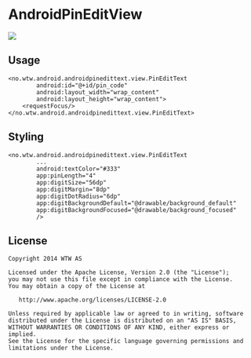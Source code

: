 # AndroidPinEditView

[![](https://jitpack.io/v/wtw-software/AndroidPinEditText.svg)](https://jitpack.io/#wtw-software/AndroidPinEditText)

## Usage

```
<no.wtw.android.androidpinedittext.view.PinEditText
        android:id="@+id/pin_code"
        android:layout_width="wrap_content"
        android:layout_height="wrap_content">
    <requestFocus/>
</no.wtw.android.androidpinedittext.view.PinEditText>
```

## Styling

```
<no.wtw.android.androidpinedittext.view.PinEditText
        ...
        android:textColor="#333"
        app:pinLength="4"
        app:digitSize="56dp"
        app:digitMargin="8dp"
        app:digitDotRadius="6dp"
        app:digitBackgroundDefault="@drawable/background_default"
        app:digitBackgroundFocused="@drawable/background_focused"
        />
```

License
-------

    Copyright 2014 WTW AS

    Licensed under the Apache License, Version 2.0 (the "License");
    you may not use this file except in compliance with the License.
    You may obtain a copy of the License at

       http://www.apache.org/licenses/LICENSE-2.0

    Unless required by applicable law or agreed to in writing, software
    distributed under the License is distributed on an "AS IS" BASIS,
    WITHOUT WARRANTIES OR CONDITIONS OF ANY KIND, either express or implied.
    See the License for the specific language governing permissions and
    limitations under the License.